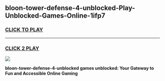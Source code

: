 
## bloon-tower-defense-4-unblocked-Play-Unblocked-Games-Online-1ifp7
<h3>
<a href="https://premium76.site?title=bloon-tower-defense-4-unblocked&ref=25A">CLICK TO PLAY</a></h3>
<hr>

<h3>
<a href="https://premium76.site?title=bloon-tower-defense-4-unblocked&ref=25A">CLICK 2 PLAY</a>
  
</h3>

<a href="https://premium76.site?title=bloon-tower-defense-4-unblocked&ref=25A"><img src="https://clearcache.store/games.png"></a>


**bloon-tower-defense-4-unblocked games unblocked: Your Gateway to Fun and Accessible Online Gaming**
